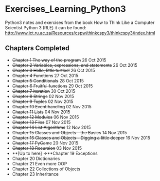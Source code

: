 # Exercises_Learning_Python3
Python3 notes and exercises from the book How to Think Like a Computer Scientist Python 3 (RLE)
it can be found: http://www.ict.ru.ac.za/Resources/cspw/thinkcspy3/thinkcspy3/index.html

## Chapters Completed
* ~~Chapter 1 The way of the program~~ 26 Oct 2015
* ~~Chapter 2 Variables, expressions, and statements~~ 26 Oct 2015
* ~~Chapter 3 Hello, little turtles!~~ 26 Oct 2015
* ~~Chapter 4 Functions~~ 27 Oct 2015
* ~~Chapter 5 Conditionals~~ 28 Oct 2015
* ~~Chapter 6 Fruitful functions~~ 29 Oct 2015
* ~~Chapter 7 Iteration~~ 30 Oct 2015
* ~~Chapter 8 Strings~~ 02 Nov 2015
* ~~Chapter 9 Tuples~~ 02 Nov 2015
* ~~Chapter 10 Event handling~~ 02 Nov 2015
* ~~Chapter 11 Lists~~ 04 Nov 2015
* ~~Chapter 12 Modules~~ 06 Nov 2015
* ~~Chapter 13 Files~~ 07 Nov 2015
* ~~Chapter 14 List Algorithms~~ 12 Nov 2015
* ~~Chapter 15 Classes and Objects - the Basics~~ 14 Nov 2015
* ~~Chapter 16 Classes and Objects - Digging a little deeper~~ 16 Nov 2015
* ~~Chapter 17 PyGame~~ 20 Nov 2015
* ~~Chapter 18 Recursion~~ 03 Nov 2015
* **[Up to here] ->**Chapter 19 Exceptions
* Chapter 20 Dictionaries
* Chapter 21 Even more OOP
* Chapter 22 Collections of Objects
* Chapter 23 Inheritance